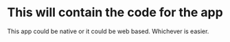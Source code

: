 # This will contain the code for the app

This app could be native or it could be web based. Whichever is easier.